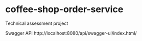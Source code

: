 # coffee-shop-order-service
 Technical assessment project

Swagger API
http://localhost:8080/api/swagger-ui/index.html/
